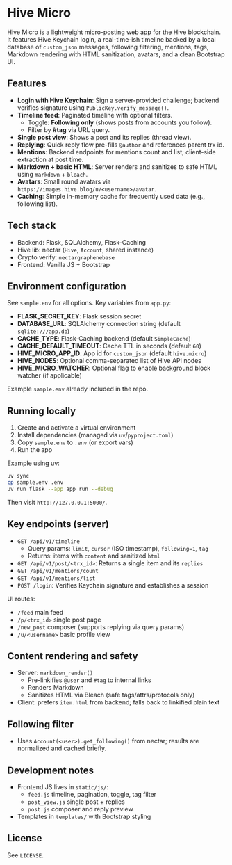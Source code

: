 # Hive Micro

Hive Micro is a lightweight micro-posting web app for the Hive blockchain. It features Hive Keychain login, a real-time-ish timeline backed by a local database of `custom_json` messages, following filtering, mentions, tags, Markdown rendering with HTML sanitization, avatars, and a clean Bootstrap UI.

## Features

- **Login with Hive Keychain**: Sign a server-provided challenge; backend verifies signature using `PublicKey.verify_message()`.
- **Timeline feed**: Paginated timeline with optional filters.
  - Toggle: **Following only** (shows posts from accounts you follow).
  - Filter by **#tag** via URL query.
- **Single post view**: Shows a post and its replies (thread view).
- **Replying**: Quick reply flow pre-fills `@author` and references parent trx id.
- **Mentions**: Backend endpoints for mentions count and list; client-side extraction at post time.
- **Markdown + basic HTML**: Server renders and sanitizes to safe HTML using `markdown` + `bleach`.
- **Avatars**: Small round avatars via `https://images.hive.blog/u/<username>/avatar`.
- **Caching**: Simple in-memory cache for frequently used data (e.g., following list).

## Tech stack

- Backend: Flask, SQLAlchemy, Flask-Caching
- Hive lib: nectar (`Hive`, `Account`, shared instance)
- Crypto verify: `nectargraphenebase`
- Frontend: Vanilla JS + Bootstrap

## Environment configuration

See `sample.env` for all options. Key variables from `app.py`:

- **FLASK_SECRET_KEY**: Flask session secret
- **DATABASE_URL**: SQLAlchemy connection string (default `sqlite:///app.db`)
- **CACHE_TYPE**: Flask-Caching backend (default `SimpleCache`)
- **CACHE_DEFAULT_TIMEOUT**: Cache TTL in seconds (default `60`)
- **HIVE_MICRO_APP_ID**: App id for `custom_json` (default `hive.micro`)
- **HIVE_NODES**: Optional comma-separated list of Hive API nodes
- **HIVE_MICRO_WATCHER**: Optional flag to enable background block watcher (if applicable)

Example `sample.env` already included in the repo.

## Running locally

1. Create and activate a virtual environment
2. Install dependencies (managed via `uv`/`pyproject.toml`)
3. Copy `sample.env` to `.env` (or export vars)
4. Run the app

Example using uv:

```bash
uv sync
cp sample.env .env
uv run flask --app app run --debug
```

Then visit `http://127.0.0.1:5000/`.

## Key endpoints (server)

- `GET /api/v1/timeline`
  - Query params: `limit`, `cursor` (ISO timestamp), `following=1`, `tag`
  - Returns: items with `content` and sanitized `html`
- `GET /api/v1/post/<trx_id>`: Returns a single item and its `replies`
- `GET /api/v1/mentions/count`
- `GET /api/v1/mentions/list`
- `POST /login`: Verifies Keychain signature and establishes a session

UI routes:

- `/feed` main feed
- `/p/<trx_id>` single post page
- `/new_post` composer (supports replying via query params)
- `/u/<username>` basic profile view

## Content rendering and safety

- Server: `markdown_render()`
  - Pre-linkifies `@user` and `#tag` to internal links
  - Renders Markdown
  - Sanitizes HTML via Bleach (safe tags/attrs/protocols only)
- Client: prefers `item.html` from backend; falls back to linkified plain text

## Following filter

- Uses `Account(<user>).get_following()` from nectar; results are normalized and cached briefly.

## Development notes

- Frontend JS lives in `static/js/`:
  - `feed.js` timeline, pagination, toggle, tag filter
  - `post_view.js` single post + replies
  - `post.js` composer and reply preview
- Templates in `templates/` with Bootstrap styling

## License

See `LICENSE`.
